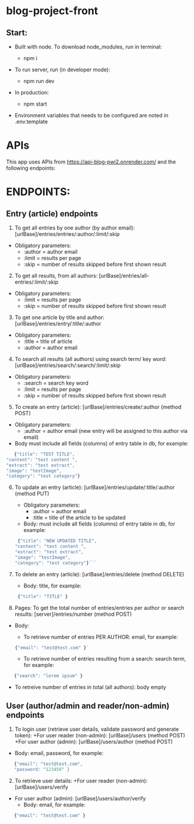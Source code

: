 # blog-project-front

## Start:

- Built with node. To download node_modules, run in terminal:

  - npm i

- To run server, run (in developer mode):
  - npm run dev
- In production:

  - npm start

- Environment variables that needs to be configured are noted in .env.template

# APIs

This app uses APIs from https://api-blog-pwi2.onrender.com/
and the following endpoints:

# ENDPOINTS:

## Entry (article) endpoints

1. To get all entries by one author (by author email):
   [urlBase]/entries/entries/:author/:limit/:skip

- Obligatory parameters:
  - :author = author email
  - :limit = results per page
  - :skip = number of results skipped before first shown result

2. To get all results, from all authors:
   [urlBase]/entries/all-entries/:limit/:skip

- Obligatory parameters:
  - :limit = results per page
  - :skip = number of results skipped before first shown result

3. To get one article by title and author:
   [urlBase]/entries/entry/:title/:author

- Obligatory parameters:
  - :title = title of article
  - :author = author email

4. To search all results (all authors) using search term/ key word:
   [urlBase]/entries/search/:search/:limit/:skip

- Obligatory parameters:
  - :search = search key word
  - :limit = results per page
  - :skip = number of results skipped before first shown result

5. To create an entry (article):
   [urlBase]/entries/create/:author (method POST)

- Obligatory parameters:
  - :author = author email (new entry will be assigned to this author via email)
- Body must include all fields (columns) of entry table in db, for example:

```javascript
   {"title": "TEST TITLE",
"content": "test content ",
"extract": "test extract",
"image": "testImage",
"category": "test category"}
```

6. To update an entry (article):
   [urlBase]/entries/update/:title/:author (method PUT)

   - Obligatory parameters:
     - :author = author email
     - :title = title of the article to be updated
   - Body: must include all fields (columns) of entry table in db, for example:

   ````javascript
    {"title": "NEW UPDATED TITLE",
   "content": "test content ",
   "extract": "test extract",
   "image": "testImage",
   "category": "test category"}```

   ````

7. To delete an entry (article):
   [urlBase]/entries/delete (method DELETE)

   - Body: title, for example:

   ```javascript
    {"title": "TITLE" }
   ```

8. Pages: To get the total number of entries/entries per author or search results:
   [server]/entries/number (method POST)

- Body:

  - To retrieve number of entries PER AUTHOR: email, for example:

  ```javascript
  {"email": "test@test.com" }`

  ```

  - To retrieve number of entries resulting from a search: search term, for example:

```javascript
   {"search": "lorem ipsum" }
```

- To retreive number of entries in total (all authors): body empty

## User (author/admin and reader/non-admin) endpoints

1. To login user (retrieve user details, validate password and generate token):
   +For user reader (non-admin): [urlBase]/users (method POST)
   +For user author (admin): [urlBase]/users/author (method POST)

- Body: email, password, for example:

```javascript
   {"email": "test@test.com",
   "password: "123456" }
```

2. To retrieve user details:
   +For user reader (non-admin): [urlBase]/users/verify

- For user author (admin): [urlBase]/users/author/verify
  - Body: email, for example:

```javascript
   {"email": "test@test.com" }
```

